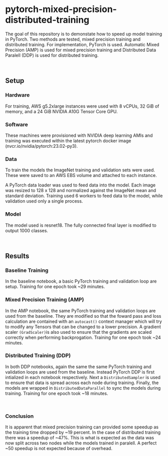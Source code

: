 # pytorch-mixed-precision-distributed-training

The goal of this repository is to demonstate how to speed up model training in PyTorch. Two methods are tested, mixed precision training and distributed training. For implementation, PyTorch is used. Automatic Mixed Precision (AMP) is used for mixed precision training and Distributed Data Paralell (DDP) is used for distributed training.

<br>

## Setup
### Hardware
For training, AWS g5.2xlarge instances were used with 8 vCPUs, 32 GiB of memory, and a 24 GiB NVIDIA A10G Tensor Core GPU.
### Software
These machines were provisioned with NVIDIA deep learning AMIs and training was executed within the latest pytorch docker image (nvcr.io/nvidia/pytorch:23.02-py3). 
### Data
To train the models the ImageNet training and validation sets were used. These were saved to an AWS EBS volume and attached to each instance.

A PyTorch data loader was used to feed data into the model. Each image was resized to 128 x 128 and normalized against the ImageNet mean and standard deviation. Training used 6 workers to feed data to the model, while validation used only a single process.
### Model 
The model used is resnet18. The fully connected final layer is modified to output 1000 classes.

<br>

## Results
### Baseline Training
In the baseline notebook, a basic PyTorch training and validation loop are setup. Training for one epoch took ~29 minutes.

### Mixed Precision Training (AMP)
In the AMP notebook, the same PyTorch training and validation loops are used from the baseline. They are modified so that the foward pass and loss calculation are contained with an <code>autocast()</code> context manager which will try to modify any Tensors that can be changed to a lower precision. A gradient scaler <code>(GradScaler)</code>is also used to ensure that the gradients are scaled correctly when performing backprogation.
Training for one epoch took ~24 minutes.

### Distributed Training (DDP)
In both DDP notebooks, again the same the same PyTorch training and validation loops are used from the baseline. Instead PyTorch DDP is first intialized in each notebook respectively. Next a <code>DistributedSampler</code> is used to ensure that data is spread across each node during training. Finally, the models are wrapped in <code>DistributedDataParallel</code> to sync the models during training. Training for one epoch took ~18 minutes.

<br>

### Conclusion
It is apparent that mixed precision training can provided some speedup as the training time dropped by ~19 percent. In the case of distributed training there was a speedup of ~47%. This is what is expected as the data was now split across two nodes while the models trained in paralell. A perfect ~50 speedup is not expected because of overhead. 




